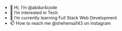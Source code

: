- 👋 Hi, I’m @abdur4code
- 👀 I’m interested in Tech
- 🌱 I’m currently learning Full Stack Web Development
- 📫 How to reach me @shehensa143 on instagram

<!---
a-rahim0/a-rahim0 is a ✨ special ✨ repository because its `README.md` (this file) appears on your GitHub profile.
You can click the Preview link to take a look at your changes.
--->

